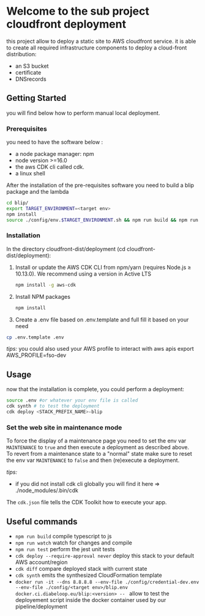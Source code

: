 # Welcome to the sub project cloudfront deployment

this project allow to deploy a static site to AWS cloudfront service.
it is able to create all required infrastructure components to deploy a cloud-front distribution:

* an S3 bucket
* certificate
* DNSrecords

## Getting Started

you will find below how to perform manual local deployment.

### Prerequisites

you need to have the software below :

* a node package manager: npm
* node version >=16.0
* the aws CDK cli called cdk.
* a linux shell

After the installation of the pre-requisites software you need to build a blip package and the lambda

```sh
cd blip/
export TARGET_ENVIRONMENT=<target env>
npm install
source ./config/env.$TARGET_ENVIRONMENT.sh && npm run build && npm run gen-lambda
```

### Installation

In the directory cloudfront-dist/deployment (cd cloudfront-dist/deployment):

1. Install or update the AWS CDK CLI from npm/yarn (requires Node.js ≥ 10.13.0). We recommend using a version in Active LTS

    ```bash
    npm install -g aws-cdk
    ```

2. Install NPM packages

    ```sh
    npm install
    ```

3. Create a .env file based on .env.template and full fill it based on your need

```sh
cp .env.template .env
```

*tips:*
you could also used your AWS profile to interact with aws apis
export AWS_PROFILE=fso-dev

## Usage

now that the installation is complete, you could perform a deployment:

```sh
source .env #or whatever your env file is called
cdk synth # to test the deployment
cdk deploy <STACK_PREFIX_NAME>-blip
```

### Set the web site in maintenance mode
To force the display of a maintenance page you need to set the env var `MAINTENANCE` to `true` and then execute a deployment as described above.  
To revert from a maintenance state to a "normal" state make sure to reset the env var `MAINTENANCE` to `false` and then (re)execute a deployment.  

*tips:*

* if you did not install cdk cli globally you will find it here => ./node_modules/.bin/cdk

The `cdk.json` file tells the CDK Toolkit how to execute your app.

## Useful commands

* `npm run build`   compile typescript to js
* `npm run watch`   watch for changes and compile
* `npm run test`    perform the jest unit tests
* `cdk deploy --require-approval never`      deploy this stack to your default AWS account/region
* `cdk diff`        compare deployed stack with current state
* `cdk synth`       emits the synthesized CloudFormation template
* `docker run -it --dns 8.8.8.8 --env-file ./config/credential-dev.env --env-file ./config/<target env>/blip.env docker.ci.diabeloop.eu/blip:<version> -- ` allow to test the deployement script inside the docker container used by our pipeline/deployment
